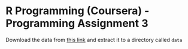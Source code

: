 # R Programming (Coursera) - Programming Assignment 3

Download the data from [this link](https://eventing.coursera.org/api/redirectStrict/FGlxFOsvtXOI6shZBaO_G_mzAatoHT1e45vWVvIdT5-C88g2BUsHJ7T-d1C7nc5o6W1-bQTA83xP77KfyfbgQw.7fT1YDW4izQjDRS-5tdjXQ.pEGThI5ErHbvJmcRjvQopHNca2EFAcb1qskQJ7ZjgUf2XEoqgFEXy3EnmfuC8VyVxFT4FO7LPT4PKPAYWKC6G3VJdTMPeFkPjVL08Nv2N3Lb_TlVemba3lxQsvEiuKuezA0b2465fkgxO1Fu1kulKtcHNQs4VeyJr1bpcTVk4zlMmECicjYe0oSZy-66pSx5g0uCQQi6anKpwrFsw_0fYB3EtVBFhXaT78DLq9u6ygnGQWAyOdXxXZte_ZF2ijMtIQiuhwAaX_WfruJ8o19yRUXYNASwdtdWPRFRKX-6Rd3O1OrY6Sdm_JGpenIMbogqZyIROcT8_wTsxKCCC5hJjhlhdtE-rhMGYc3EqyPPFPxYIE-nSBJ-jljMys2pRDg7AuEMl6DDohebm3js9ceW3Ct-xfWJnmu-933bhx3MujU) and extract it to a directory called `data`

